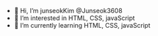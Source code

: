 - 👋 Hi, I’m junseokKim @Junseok3608
- 👀 I’m interested in HTML, CSS, javaScript
- 🌱 I’m currently learning HTML, CSS, javaScript

<!---
Junseok3608/Junseok3608 is a ✨ special ✨ repository because its `README.md` (this file) appears on your GitHub profile.
You can click the Preview link to take a look at your changes.
--->
